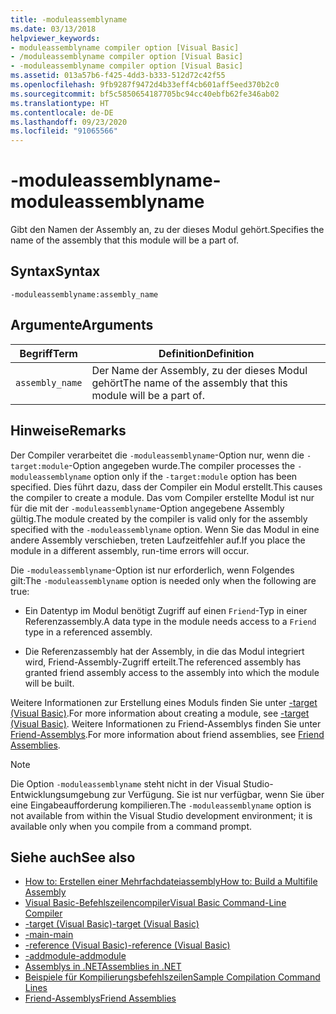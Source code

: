 ```yaml
---
title: -moduleassemblyname
ms.date: 03/13/2018
helpviewer_keywords:
- moduleassemblyname compiler option [Visual Basic]
- /moduleassemblyname compiler option [Visual Basic]
- -moduleassemblyname compiler option [Visual Basic]
ms.assetid: 013a57b6-f425-4dd3-b333-512d72c42f55
ms.openlocfilehash: 9fb9287f9472d4b33eff4cb601aff5eed370b2c0
ms.sourcegitcommit: bf5c5850654187705bc94cc40ebfb62fe346ab02
ms.translationtype: HT
ms.contentlocale: de-DE
ms.lasthandoff: 09/23/2020
ms.locfileid: "91065566"
---
```

# <a name="-moduleassemblyname"></a><span data-ttu-id="b4f65-102">-moduleassemblyname</span><span class="sxs-lookup"><span data-stu-id="b4f65-102">-moduleassemblyname</span></span>

<span data-ttu-id="b4f65-103">Gibt den Namen der Assembly an, zu der dieses Modul gehört.</span><span class="sxs-lookup"><span data-stu-id="b4f65-103">Specifies the name of the assembly that this module will be a part of.</span></span>  
  
## <a name="syntax"></a><span data-ttu-id="b4f65-104">Syntax</span><span class="sxs-lookup"><span data-stu-id="b4f65-104">Syntax</span></span>  
  
```console  
-moduleassemblyname:assembly_name  
```  
  
## <a name="arguments"></a><span data-ttu-id="b4f65-105">Argumente</span><span class="sxs-lookup"><span data-stu-id="b4f65-105">Arguments</span></span>  
  
|<span data-ttu-id="b4f65-106">Begriff</span><span class="sxs-lookup"><span data-stu-id="b4f65-106">Term</span></span>|<span data-ttu-id="b4f65-107">Definition</span><span class="sxs-lookup"><span data-stu-id="b4f65-107">Definition</span></span>|  
|---|---|  
|`assembly_name`|<span data-ttu-id="b4f65-108">Der Name der Assembly, zu der dieses Modul gehört</span><span class="sxs-lookup"><span data-stu-id="b4f65-108">The name of the assembly that this module will be a part of.</span></span>|  
  
## <a name="remarks"></a><span data-ttu-id="b4f65-109">Hinweise</span><span class="sxs-lookup"><span data-stu-id="b4f65-109">Remarks</span></span>  

 <span data-ttu-id="b4f65-110">Der Compiler verarbeitet die `-moduleassemblyname`-Option nur, wenn die `-target:module`-Option angegeben wurde.</span><span class="sxs-lookup"><span data-stu-id="b4f65-110">The compiler processes the `-moduleassemblyname` option only if the `-target:module` option has been specified.</span></span> <span data-ttu-id="b4f65-111">Dies führt dazu, dass der Compiler ein Modul erstellt.</span><span class="sxs-lookup"><span data-stu-id="b4f65-111">This causes the compiler to create a module.</span></span> <span data-ttu-id="b4f65-112">Das vom Compiler erstellte Modul ist nur für die mit der `-moduleassemblyname`-Option angegebene Assembly gültig.</span><span class="sxs-lookup"><span data-stu-id="b4f65-112">The module created by the compiler is valid only for the assembly specified with the `-moduleassemblyname` option.</span></span> <span data-ttu-id="b4f65-113">Wenn Sie das Modul in eine andere Assembly verschieben, treten Laufzeitfehler auf.</span><span class="sxs-lookup"><span data-stu-id="b4f65-113">If you place the module in a different assembly, run-time errors will occur.</span></span>  
  
 <span data-ttu-id="b4f65-114">Die `-moduleassemblyname`-Option ist nur erforderlich, wenn Folgendes gilt:</span><span class="sxs-lookup"><span data-stu-id="b4f65-114">The `-moduleassemblyname` option is needed only when the following are true:</span></span>  
  
- <span data-ttu-id="b4f65-115">Ein Datentyp im Modul benötigt Zugriff auf einen `Friend`-Typ in einer Referenzassembly.</span><span class="sxs-lookup"><span data-stu-id="b4f65-115">A data type in the module needs access to a `Friend` type in a referenced assembly.</span></span>  
  
- <span data-ttu-id="b4f65-116">Die Referenzassembly hat der Assembly, in die das Modul integriert wird, Friend-Assembly-Zugriff erteilt.</span><span class="sxs-lookup"><span data-stu-id="b4f65-116">The referenced assembly has granted friend assembly access to the assembly into which the module will be built.</span></span>  
  
 <span data-ttu-id="b4f65-117">Weitere Informationen zur Erstellung eines Moduls finden Sie unter [-target (Visual Basic)](target.md).</span><span class="sxs-lookup"><span data-stu-id="b4f65-117">For more information about creating a module, see [-target (Visual Basic)](target.md).</span></span> <span data-ttu-id="b4f65-118">Weitere Informationen zu Friend-Assemblys finden Sie unter [Friend-Assemblys](../../../standard/assembly/friend.md).</span><span class="sxs-lookup"><span data-stu-id="b4f65-118">For more information about friend assemblies, see [Friend Assemblies](../../../standard/assembly/friend.md).</span></span>  
  
> [!NOTE]
> <span data-ttu-id="b4f65-119">Die Option `-moduleassemblyname` steht nicht in der Visual Studio-Entwicklungsumgebung zur Verfügung. Sie ist nur verfügbar, wenn Sie über eine Eingabeaufforderung kompilieren.</span><span class="sxs-lookup"><span data-stu-id="b4f65-119">The `-moduleassemblyname` option is not available from within the Visual Studio development environment; it is available only when you compile from a command prompt.</span></span>  
  
## <a name="see-also"></a><span data-ttu-id="b4f65-120">Siehe auch</span><span class="sxs-lookup"><span data-stu-id="b4f65-120">See also</span></span>

- [<span data-ttu-id="b4f65-121">How to: Erstellen einer Mehrfachdateiassembly</span><span class="sxs-lookup"><span data-stu-id="b4f65-121">How to: Build a Multifile Assembly</span></span>](../../../framework/app-domains/build-multifile-assembly.md)
- [<span data-ttu-id="b4f65-122">Visual Basic-Befehlszeilencompiler</span><span class="sxs-lookup"><span data-stu-id="b4f65-122">Visual Basic Command-Line Compiler</span></span>](index.md)
- [<span data-ttu-id="b4f65-123">-target (Visual Basic)</span><span class="sxs-lookup"><span data-stu-id="b4f65-123">-target (Visual Basic)</span></span>](target.md)
- [<span data-ttu-id="b4f65-124">-main</span><span class="sxs-lookup"><span data-stu-id="b4f65-124">-main</span></span>](main.md)
- [<span data-ttu-id="b4f65-125">-reference (Visual Basic)</span><span class="sxs-lookup"><span data-stu-id="b4f65-125">-reference (Visual Basic)</span></span>](reference.md)
- [<span data-ttu-id="b4f65-126">-addmodule</span><span class="sxs-lookup"><span data-stu-id="b4f65-126">-addmodule</span></span>](addmodule.md)
- [<span data-ttu-id="b4f65-127">Assemblys in .NET</span><span class="sxs-lookup"><span data-stu-id="b4f65-127">Assemblies in .NET</span></span>](../../../standard/assembly/index.md)
- [<span data-ttu-id="b4f65-128">Beispiele für Kompilierungsbefehlszeilen</span><span class="sxs-lookup"><span data-stu-id="b4f65-128">Sample Compilation Command Lines</span></span>](sample-compilation-command-lines.md)
- [<span data-ttu-id="b4f65-129">Friend-Assemblys</span><span class="sxs-lookup"><span data-stu-id="b4f65-129">Friend Assemblies</span></span>](../../../standard/assembly/friend.md)
